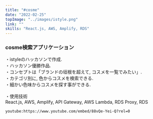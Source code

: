 ```yaml
---
title: "#cosme"
date: "2022-02-25"
topImage: "../images/istyle.png"
link: ""
skills: "React.js, AWS, Amplify, RDS"
---
```


### cosme検索アプリケーション

・istyleのハッカソンで作成.<br>
・ハッカソン優勝作品.<br>
・コンセプトは「ブランドの垣根を超えて, コスメを一覧でみたい」.<br>
・カテゴリ別に, 色からコスメを検索できる.<br>
・細かい色味からコスメを探す事ができる.<br>
<br>
・使用技術<br>React.js, AWS, Amplify, API Gateway, AWS Lambda, RDS Proxy, RDS

`youtube:https://www.youtube.com/embed/88vQe-Yei-Q?rel=0`
